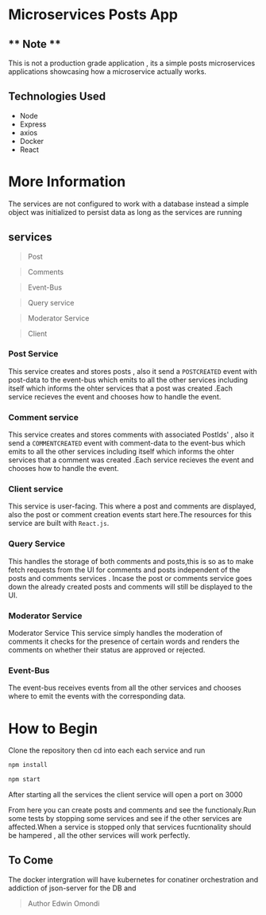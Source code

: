 # Microservices Posts App
## ** Note **
This is not a production grade application , its a simple posts microservices applications showcasing how a microservice actually works.

## Technologies Used
* Node
* Express
* axios
* Docker 
* React

# More Information
The services are not configured to work with a database instead a simple object was initialized to persist data as long as the services are running

## services
> Post

> Comments

>Event-Bus

>Query service

> Moderator Service

>Client

### Post Service
This service creates and stores posts , also it send a `POSTCREATED` event with post-data to the event-bus which emits to all the other services including itself which informs the ohter services that a post was created .Each service recieves the event and chooses how to handle the event.

### Comment service

This service creates and stores comments with associated PostIds' , also it send a `COMMENTCREATED` event with comment-data to the event-bus which emits to all the other services including itself which informs the ohter services that a comment was created .Each service recieves the event and chooses how to handle the event.

### Client service 

This service is user-facing. This where a post and comments are displayed, also the post or comment creation events start here.The resources for this service are built with `React.js`.

### Query Service

This handles the storage of both comments and posts,this is so as to make fetch requests from the UI for comments and posts independent of the posts and comments services . Incase the post or comments service goes down the already created posts and comments will still be displayed to the UI.

### Moderator Service

Moderator Service 
This service simply handles the moderation of comments it checks for the presence of certain words and renders the comments on whether their status are approved or rejected.


### Event-Bus

The event-bus receives events from all the other services and chooses where to emit the events with the corresponding data.


# How to Begin

Clone the repository then cd into each each service and run 

```bash
npm install

npm start

```

After starting all the services the client service will open a port on 3000

From here you can create posts and comments and see the functionaly.Run some tests by stopping some services and see if the other services are affected.When a service is stopped only that services fucntionality should be hampered , all the other services will work perfectly.

## To Come
The docker intergration will have kubernetes for conatiner orchestration and addiction of json-server for the DB and 



> Author Edwin Omondi

